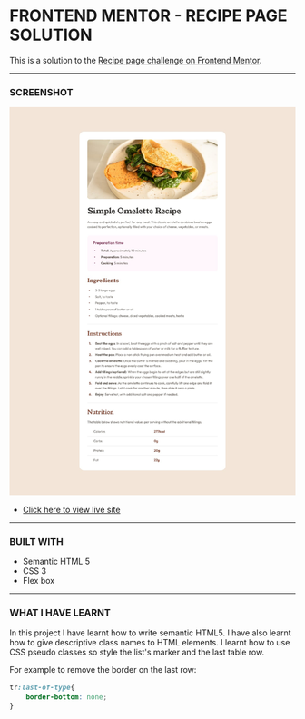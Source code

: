 # FRONTEND MENTOR - RECIPE PAGE SOLUTION

This is a solution to the [Recipe page challenge on Frontend Mentor](https://www.frontendmentor.io/challenges/recipe-page-KiTsR8QQKm).

---
### SCREENSHOT
![Screenshot](./design/desktop-design.jpg)

- [Click here to view live site](https://recipe-b63-page.netlify.app/)

---
### BUILT WITH

- Semantic HTML 5
- CSS 3
- Flex box
---
### WHAT I HAVE LEARNT
In this project I have learnt how to write semantic HTML5. I have also learnt how to give descriptive class names to HTML elements. I learnt how to use CSS pseudo classes so style the 
list's marker and the last table row.

For example to remove the border on the last row:
```CSS
tr:last-of-type{
    border-bottom: none;
}
```